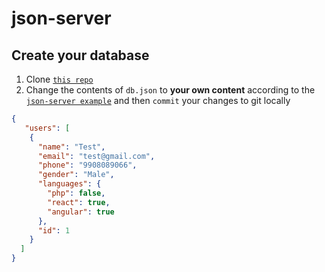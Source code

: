 # json-server

## Create your database

1. Clone [`this repo`](https://github.com/SuhainaRiyas/json-server-glitch)
2. Change the contents of `db.json` to **your own content** according to the [`json-server example`](https://github.com/SuhainaRiyas/json-server-glitch) and then `commit` your changes to git locally


```json
{
   "users": [
    {
      "name": "Test",
      "email": "test@gmail.com",
      "phone": "9908089066",
      "gender": "Male",
      "languages": {
        "php": false,
        "react": true,
        "angular": true
      },
      "id": 1
    }
  ]
}
```
